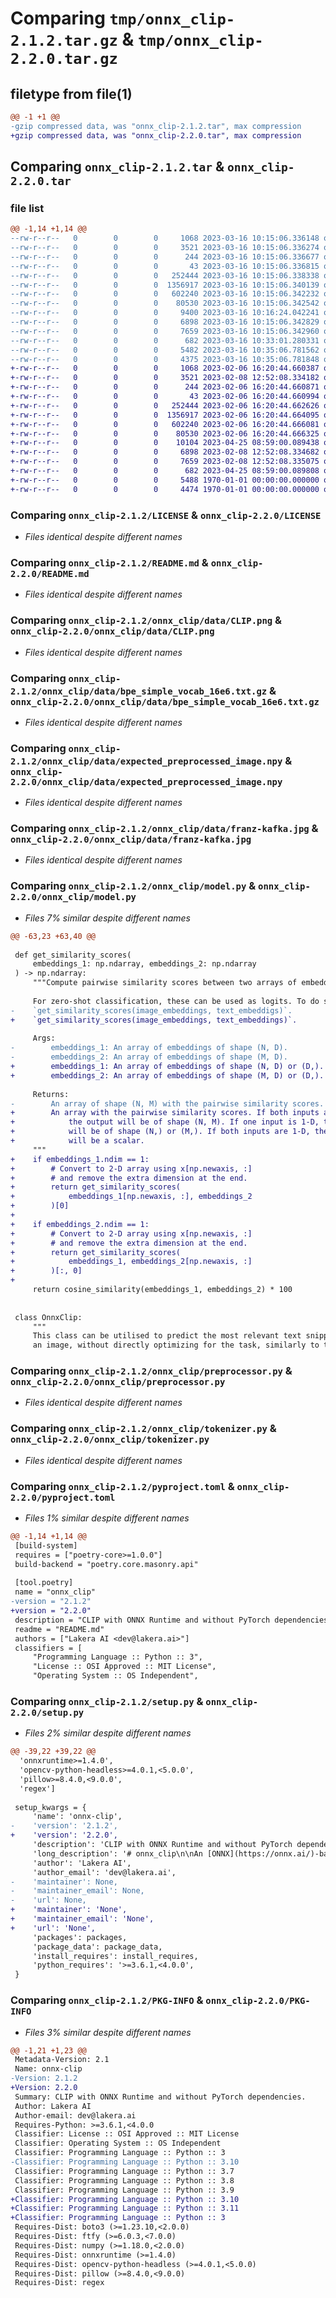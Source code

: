 # Comparing `tmp/onnx_clip-2.1.2.tar.gz` & `tmp/onnx_clip-2.2.0.tar.gz`

## filetype from file(1)

```diff
@@ -1 +1 @@
-gzip compressed data, was "onnx_clip-2.1.2.tar", max compression
+gzip compressed data, was "onnx_clip-2.2.0.tar", max compression
```

## Comparing `onnx_clip-2.1.2.tar` & `onnx_clip-2.2.0.tar`

### file list

```diff
@@ -1,14 +1,14 @@
--rw-r--r--   0        0        0     1068 2023-03-16 10:15:06.336148 onnx_clip-2.1.2/LICENSE
--rw-r--r--   0        0        0     3521 2023-03-16 10:15:06.336274 onnx_clip-2.1.2/README.md
--rw-r--r--   0        0        0      244 2023-03-16 10:15:06.336677 onnx_clip-2.1.2/onnx_clip/__init__.py
--rw-r--r--   0        0        0       43 2023-03-16 10:15:06.336815 onnx_clip-2.1.2/onnx_clip/data/.gitattributes
--rw-r--r--   0        0        0   252444 2023-03-16 10:15:06.338338 onnx_clip-2.1.2/onnx_clip/data/CLIP.png
--rw-r--r--   0        0        0  1356917 2023-03-16 10:15:06.340139 onnx_clip-2.1.2/onnx_clip/data/bpe_simple_vocab_16e6.txt.gz
--rw-r--r--   0        0        0   602240 2023-03-16 10:15:06.342232 onnx_clip-2.1.2/onnx_clip/data/expected_preprocessed_image.npy
--rw-r--r--   0        0        0    80530 2023-03-16 10:15:06.342542 onnx_clip-2.1.2/onnx_clip/data/franz-kafka.jpg
--rw-r--r--   0        0        0     9400 2023-03-16 10:16:24.042241 onnx_clip-2.1.2/onnx_clip/model.py
--rw-r--r--   0        0        0     6898 2023-03-16 10:15:06.342829 onnx_clip-2.1.2/onnx_clip/preprocessor.py
--rw-r--r--   0        0        0     7659 2023-03-16 10:15:06.342960 onnx_clip-2.1.2/onnx_clip/tokenizer.py
--rw-r--r--   0        0        0      682 2023-03-16 10:33:01.280331 onnx_clip-2.1.2/pyproject.toml
--rw-r--r--   0        0        0     5482 2023-03-16 10:35:06.781562 onnx_clip-2.1.2/setup.py
--rw-r--r--   0        0        0     4375 2023-03-16 10:35:06.781848 onnx_clip-2.1.2/PKG-INFO
+-rw-r--r--   0        0        0     1068 2023-02-06 16:20:44.660387 onnx_clip-2.2.0/LICENSE
+-rw-r--r--   0        0        0     3521 2023-02-08 12:52:08.334182 onnx_clip-2.2.0/README.md
+-rw-r--r--   0        0        0      244 2023-02-06 16:20:44.660871 onnx_clip-2.2.0/onnx_clip/__init__.py
+-rw-r--r--   0        0        0       43 2023-02-06 16:20:44.660994 onnx_clip-2.2.0/onnx_clip/data/.gitattributes
+-rw-r--r--   0        0        0   252444 2023-02-06 16:20:44.662626 onnx_clip-2.2.0/onnx_clip/data/CLIP.png
+-rw-r--r--   0        0        0  1356917 2023-02-06 16:20:44.664095 onnx_clip-2.2.0/onnx_clip/data/bpe_simple_vocab_16e6.txt.gz
+-rw-r--r--   0        0        0   602240 2023-02-06 16:20:44.666081 onnx_clip-2.2.0/onnx_clip/data/expected_preprocessed_image.npy
+-rw-r--r--   0        0        0    80530 2023-02-06 16:20:44.666325 onnx_clip-2.2.0/onnx_clip/data/franz-kafka.jpg
+-rw-r--r--   0        0        0    10104 2023-04-25 08:59:00.089438 onnx_clip-2.2.0/onnx_clip/model.py
+-rw-r--r--   0        0        0     6898 2023-02-08 12:52:08.334682 onnx_clip-2.2.0/onnx_clip/preprocessor.py
+-rw-r--r--   0        0        0     7659 2023-02-08 12:52:08.335075 onnx_clip-2.2.0/onnx_clip/tokenizer.py
+-rw-r--r--   0        0        0      682 2023-04-25 08:59:00.089808 onnx_clip-2.2.0/pyproject.toml
+-rw-r--r--   0        0        0     5488 1970-01-01 00:00:00.000000 onnx_clip-2.2.0/setup.py
+-rw-r--r--   0        0        0     4474 1970-01-01 00:00:00.000000 onnx_clip-2.2.0/PKG-INFO
```

### Comparing `onnx_clip-2.1.2/LICENSE` & `onnx_clip-2.2.0/LICENSE`

 * *Files identical despite different names*

### Comparing `onnx_clip-2.1.2/README.md` & `onnx_clip-2.2.0/README.md`

 * *Files identical despite different names*

### Comparing `onnx_clip-2.1.2/onnx_clip/data/CLIP.png` & `onnx_clip-2.2.0/onnx_clip/data/CLIP.png`

 * *Files identical despite different names*

### Comparing `onnx_clip-2.1.2/onnx_clip/data/bpe_simple_vocab_16e6.txt.gz` & `onnx_clip-2.2.0/onnx_clip/data/bpe_simple_vocab_16e6.txt.gz`

 * *Files identical despite different names*

### Comparing `onnx_clip-2.1.2/onnx_clip/data/expected_preprocessed_image.npy` & `onnx_clip-2.2.0/onnx_clip/data/expected_preprocessed_image.npy`

 * *Files identical despite different names*

### Comparing `onnx_clip-2.1.2/onnx_clip/data/franz-kafka.jpg` & `onnx_clip-2.2.0/onnx_clip/data/franz-kafka.jpg`

 * *Files identical despite different names*

### Comparing `onnx_clip-2.1.2/onnx_clip/model.py` & `onnx_clip-2.2.0/onnx_clip/model.py`

 * *Files 7% similar despite different names*

```diff
@@ -63,23 +63,40 @@
 
 def get_similarity_scores(
     embeddings_1: np.ndarray, embeddings_2: np.ndarray
 ) -> np.ndarray:
     """Compute pairwise similarity scores between two arrays of embeddings.
 
     For zero-shot classification, these can be used as logits. To do so, call
-    `get_similarity_scores(image_embeddings, text_embeddigs)`.
+    `get_similarity_scores(image_embeddings, text_embeddings)`.
 
     Args:
-        embeddings_1: An array of embeddings of shape (N, D).
-        embeddings_2: An array of embeddings of shape (M, D).
+        embeddings_1: An array of embeddings of shape (N, D) or (D,).
+        embeddings_2: An array of embeddings of shape (M, D) or (D,).
 
     Returns:
-        An array of shape (N, M) with the pairwise similarity scores.
+        An array with the pairwise similarity scores. If both inputs are 2-D,
+            the output will be of shape (N, M). If one input is 1-D, the output
+            will be of shape (N,) or (M,). If both inputs are 1-D, the output
+            will be a scalar.
     """
+    if embeddings_1.ndim == 1:
+        # Convert to 2-D array using x[np.newaxis, :]
+        # and remove the extra dimension at the end.
+        return get_similarity_scores(
+            embeddings_1[np.newaxis, :], embeddings_2
+        )[0]
+
+    if embeddings_2.ndim == 1:
+        # Convert to 2-D array using x[np.newaxis, :]
+        # and remove the extra dimension at the end.
+        return get_similarity_scores(
+            embeddings_1, embeddings_2[np.newaxis, :]
+        )[:, 0]
+
     return cosine_similarity(embeddings_1, embeddings_2) * 100
 
 
 class OnnxClip:
     """
     This class can be utilised to predict the most relevant text snippet, given
     an image, without directly optimizing for the task, similarly to the
```

### Comparing `onnx_clip-2.1.2/onnx_clip/preprocessor.py` & `onnx_clip-2.2.0/onnx_clip/preprocessor.py`

 * *Files identical despite different names*

### Comparing `onnx_clip-2.1.2/onnx_clip/tokenizer.py` & `onnx_clip-2.2.0/onnx_clip/tokenizer.py`

 * *Files identical despite different names*

### Comparing `onnx_clip-2.1.2/pyproject.toml` & `onnx_clip-2.2.0/pyproject.toml`

 * *Files 1% similar despite different names*

```diff
@@ -1,14 +1,14 @@
 [build-system]
 requires = ["poetry-core>=1.0.0"]
 build-backend = "poetry.core.masonry.api"
 
 [tool.poetry]
 name = "onnx_clip"
-version = "2.1.2"
+version = "2.2.0"
 description = "CLIP with ONNX Runtime and without PyTorch dependencies."
 readme = "README.md"
 authors = ["Lakera AI <dev@lakera.ai>"]
 classifiers = [
     "Programming Language :: Python :: 3",
     "License :: OSI Approved :: MIT License",
     "Operating System :: OS Independent",
```

### Comparing `onnx_clip-2.1.2/setup.py` & `onnx_clip-2.2.0/setup.py`

 * *Files 2% similar despite different names*

```diff
@@ -39,22 +39,22 @@
  'onnxruntime>=1.4.0',
  'opencv-python-headless>=4.0.1,<5.0.0',
  'pillow>=8.4.0,<9.0.0',
  'regex']
 
 setup_kwargs = {
     'name': 'onnx-clip',
-    'version': '2.1.2',
+    'version': '2.2.0',
     'description': 'CLIP with ONNX Runtime and without PyTorch dependencies.',
     'long_description': '# onnx_clip\n\nAn [ONNX](https://onnx.ai/)-based implementation of [CLIP](https://github.com/openai/CLIP) that doesn\'t\ndepend on `torch` or `torchvision`.\nIt also has a friendlier API than the original implementation. \n\nThis works by\n- running the text and vision encoders (the ViT-B/32 variant) in [ONNX Runtime](https://onnxruntime.ai/)\n- using a pure NumPy version of the tokenizer\n- using a pure NumPy+PIL version of the [preprocess function](https://github.com/openai/CLIP/blob/3702849800aa56e2223035bccd1c6ef91c704ca8/clip/clip.py#L79).\n  The PIL dependency could also be removed with minimal code changes - see `preprocessor.py`.\n\n## Installation\nTo install, run the following in the root of the repository:\n```bash\npip install .\n```\n\n## Usage\n\nAll you need to do is call the `OnnxClip` model class. An example:\n\n```python\nfrom onnx_clip import OnnxClip, softmax, get_similarity_scores\nfrom PIL import Image\n\nimages = [Image.open("onnx_clip/data/franz-kafka.jpg").convert("RGB")]\ntexts = ["a photo of a man", "a photo of a woman"]\n\n# Your images/texts will get split into batches of this size before being\n# passed to CLIP, to limit memory usage\nonnx_model = OnnxClip(batch_size=16)\n\n# Unlike the original CLIP, there is no need to run tokenization/preprocessing\n# separately - simply run get_image_embeddings directly on PIL images/NumPy\n# arrays, and run get_text_embeddings directly on strings.\nimage_embeddings = onnx_model.get_image_embeddings(images)\ntext_embeddings = onnx_model.get_text_embeddings(texts)\n\n# To use the embeddings for zero-shot classification, you can use these two\n# functions. Here we run on a single image, but any number is supported.\nlogits = get_similarity_scores(image_embeddings, text_embeddings)\nprobabilities = softmax(logits)\n\nprint("Logits:", logits)\n\nfor text, p in zip(texts, probabilities[0]):\n    print(f"Probability that the image is \'{text}\': {p:.3f}")\n```\n\n## Building & developing from source\n\n**Note**: The following may give timeout errors due to the filesizes. If so, this can be fixed with poetry version 1.1.13 - see [this related issue.](https://github.com/python-poetry/poetry/issues/6009)\n\n### Install, run, build and publish with Poetry\n\nInstall [Poetry](https://python-poetry.org/docs/)\n```\ncurl -sSL https://raw.githubusercontent.com/python-poetry/poetry/master/get-poetry.py | python -\n```\n\nTo setup the project and create a virtual environment run the following command from the project\'s root directory.\n```\npoetry install\n```\n\nTo build a source and wheel distribution of the library run the following command from the project\'s root directory.\n```\npoetry build\n```\n\n#### Publishing a new version to PyPI (for project maintainers)\n\nFirst, remove/move the downloaded LFS files, so that they\'re not packaged with the code.\nOtherwise, this creates a huge `.whl` file that PyPI refuses and it causes confusing errors.\n\nThen, follow [this guide](https://towardsdatascience.com/how-to-publish-a-python-package-to-pypi-using-poetry-aa804533fc6f).\ntl;dr: go to the [PyPI account page](https://pypi.org/manage/account/), generate an API token\nand put it into the `$PYPI_PASSWORD` environment variable. Then run\n```shell\npoetry publish --build --username "__token__" --password $PYPI_PASSWORD\n```\n\n## Help\n\nPlease let us know how we can support you: [earlyaccess@lakera.ai](mailto:earlyaccess@lakera.ai).\n\n## LICENSE\nSee the [LICENSE](./LICENSE) file in this repository.\n\nThe `franz-kafka.jpg` is taken from [here](https://www.knesebeck-verlag.de/franz_kafka/p-1/270).',
     'author': 'Lakera AI',
     'author_email': 'dev@lakera.ai',
-    'maintainer': None,
-    'maintainer_email': None,
-    'url': None,
+    'maintainer': 'None',
+    'maintainer_email': 'None',
+    'url': 'None',
     'packages': packages,
     'package_data': package_data,
     'install_requires': install_requires,
     'python_requires': '>=3.6.1,<4.0.0',
 }
```

### Comparing `onnx_clip-2.1.2/PKG-INFO` & `onnx_clip-2.2.0/PKG-INFO`

 * *Files 3% similar despite different names*

```diff
@@ -1,21 +1,23 @@
 Metadata-Version: 2.1
 Name: onnx-clip
-Version: 2.1.2
+Version: 2.2.0
 Summary: CLIP with ONNX Runtime and without PyTorch dependencies.
 Author: Lakera AI
 Author-email: dev@lakera.ai
 Requires-Python: >=3.6.1,<4.0.0
 Classifier: License :: OSI Approved :: MIT License
 Classifier: Operating System :: OS Independent
 Classifier: Programming Language :: Python :: 3
-Classifier: Programming Language :: Python :: 3.10
 Classifier: Programming Language :: Python :: 3.7
 Classifier: Programming Language :: Python :: 3.8
 Classifier: Programming Language :: Python :: 3.9
+Classifier: Programming Language :: Python :: 3.10
+Classifier: Programming Language :: Python :: 3.11
+Classifier: Programming Language :: Python :: 3
 Requires-Dist: boto3 (>=1.23.10,<2.0.0)
 Requires-Dist: ftfy (>=6.0.3,<7.0.0)
 Requires-Dist: numpy (>=1.18.0,<2.0.0)
 Requires-Dist: onnxruntime (>=1.4.0)
 Requires-Dist: opencv-python-headless (>=4.0.1,<5.0.0)
 Requires-Dist: pillow (>=8.4.0,<9.0.0)
 Requires-Dist: regex
```

